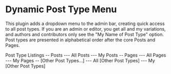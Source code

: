 # Dynamic Post Type Menu
 
This plugin adds a dropdown menu to the admin bar, creating quick access to all post types. If you are an admin or editor, you get all and my variations, and authors and contributors only see the "My Name of Post Type" option. Post types are presented in alphabetical order after the core Posts and Pages.

Post Type Listings
-- Posts
--- All Posts
--- My Posts
-- Pages
--- All Pages
--- My Pages
-- [Other Post Types...]
--- All [Other Post Types]
--- My [Other Post Types]
